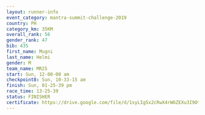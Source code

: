 ```yaml
---
layout: runner-info 
event_category: mantra-summit-challenge-2019 
country: PH
category_km: 35KM 
overall_rank: 56
gender_rank: 47
bib: 435
first_name: Mugni
last_name: Helmi
gender: M
team_name: MR25
start: Sun, 12-00-00 am
checkpoint8: Sun, 10-33-15 am
finish: Sun, 01-25-39 pm
race_time: 13-25-39
status: FINISHER
certificate: https://drive.google.com/file/d/1syLIg5x2cRwX4rW6ZEXu3I9OtiLvMzY3/view?usp=sharing
---
```

